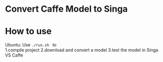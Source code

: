 # Convert Caffe Model to Singa

# How to use

Ubuntu: Use `./run.sh ` to  
 1.compile project
 2.download and convert a model
 3.test the model in Singa VS Caffe 

